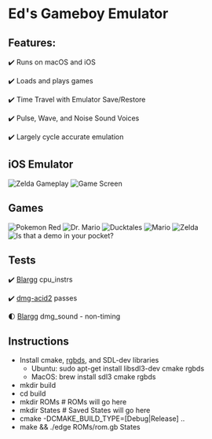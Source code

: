 # Ed's Gameboy Emulator

## Features:

✔️ Runs on macOS and iOS

✔️ Loads and plays games

✔️ Time Travel with Emulator Save/Restore

✔️ Pulse, Wave, and Noise Sound Voices

✔️ Largely cycle accurate emulation

## iOS Emulator
![Zelda Gameplay](/images/screenshot1.png)
![Game Screen](/images/screenshot2.png)

## Games

![Pokemon Red](/images/pokemonred.png)
![Dr. Mario](/images/drmario.png)
![Ducktales](/images/ducktales.png)
![Mario](/images/mario.png)
![Zelda](/images/zelda.png)
![Is that a demo in your pocket?](/images/pocket.png)

## Tests

✔️ [Blargg](https://github.com/retrio/gb-test-roms) cpu_instrs

✔️ [dmg-acid2](https://github.com/mattcurrie/dmg-acid2) passes

🌓 [Blargg](https://github.com/retrio/gb-test-roms) dmg_sound - non-timing


## Instructions
* Install cmake, [rgbds](https://github.com/gbdev/rgbds), and SDL-dev libraries
  * Ubuntu: sudo apt-get install libsdl3-dev cmake rgbds
  * MacOS: brew install sdl3 cmake rgbds
* mkdir build
* cd build
* mkdir ROMs # ROMs will go here
* mkdir States # Saved States will go here
* cmake -DCMAKE_BUILD_TYPE=[Debug|Release] ..
* make && ./edge ROMs/rom.gb States
